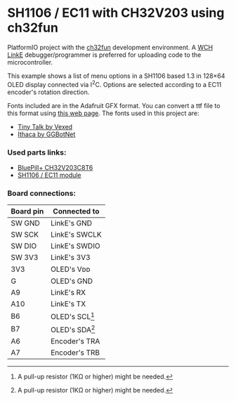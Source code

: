 #  SH1106 / EC11 with CH32V203 using ch32fun

PlatformIO project with the [ch32fun](https://github.com/cnlohr/ch32fun) development environment. A [WCH LinkE](https://www.aliexpress.com/item/1005004881582037.html) debugger/programmer is preferred for uploading code to the microcontroller.

This example shows a list of menu options in a SH1106 based 1.3 in 128×64 OLED display connected via I<sup>2</sup>C. Options are selected according to a EC11 encoder's rotation direction.

Fonts included are in the Adafruit GFX format. You can convert a ttf file to this format using [this web page](https://fontconvert.huyzona.com). The fonts used in this project are:

* [Tiny Talk by Vexed](https://v3x3d.itch.io/tiny-talk)
* [Ithaca by GGBotNet](https://ggbot.itch.io/ithaca-font)

### Used parts links:

* [BluePill+ CH32V203C8T6](https://www.aliexpress.com/item/1005006117720765.html)
* [SH1106 / EC11 module](https://www.aliexpress.com/item/1005007584723503.html)

### Board connections:

| Board pin | Connected to   |
|-----------|----------------|
| SW GND    | LinkE's GND    |
| SW SCK    | LinkE's SWCLK  |
| SW DIO    | LinkE's SWDIO  |
| SW 3V3    | LinkE's 3V3    |
| 3V3       | OLED's Vᴅᴅ     |
| G         | OLED's GND     |
| A9        | LinkE's RX     |
| A10       | LinkE's TX     |
| B6        | OLED's SCL[^1] |
| B7        | OLED's SDA[^1] |
| A6        | Encoder's TRA  |
| A7        | Encoder's TRB  |

[^1]: A pull-up resistor (1KΩ or higher) might be needed.
